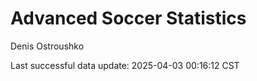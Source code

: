 # Advanced Soccer Statistics
Denis Ostroushko

<!-- gfm -->

Last successful data update: 2025-04-03 00:16:12 CST
